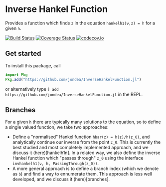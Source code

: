 # Inverse Hankel Function

Provides a function which finds `z` in the equation `hankelh1(ν,z) = h` for a
given `h`.

[![Build Status](https://travis-ci.org/jondea/InverseHankelFunction.jl.svg?branch=master)](https://travis-ci.org/jondea/InverseHankelFunction.jl)
[![Coverage Status](https://coveralls.io/repos/jondea/InverseHankelFunction.jl/badge.svg?branch=master)](https://coveralls.io/r/jondea/InverseHankelFunction.jl?branch=master)
[![codecov.io](http://codecov.io/github/jondea/InverseHankelFunction.jl/coverage.svg?branch=master)](http://codecov.io/github/jondea/InverseHankelFunction.jl?branch=master)

## Get started
To install this package, call
```julia
import Pkg
Pkg.add("https://github.com/jondea/InverseHankelFunction.jl")
```
or alternatively type `] add https://github.com/jondea/InverseHankelFunction.jl`
in the REPL.

## Branches

For a given `h` there are typically many solutions to the equation, so to define
a single valued function, we take two approaches:
* Define a "normalised" Hankel function `hbar(z) = h(z)/h(z_0)`, and analytically
  continue our inverse from the point `z_0`.
  This is currently the best studied and most completely implemented approach,
  and we discuss it (here)[hankelh1n].
  In a related way, we also define the inverse Hankel function which "passes
  through" `z_0` using the interface `invhankelh1(ν, h, PassingThrough(z_0))`.
* A more general approach is to define a branch index (which we denote as `b`)
  and find a way to ennumerate them.
  This approach is less well developed, and we discuss it (here)[branches].
